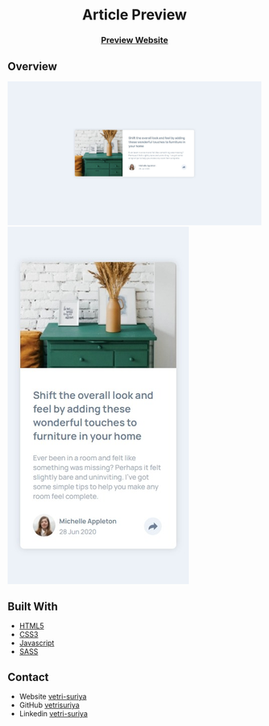 <h1 align="center">Article Preview</h1>

<div align="center">
  <h3>
    <a href="https://rvs-article-preview-component.netlify.app/">Preview Website</a>
  </h3>
</div>

## Overview

![screenshot](desktop.jpeg)
![screenshot](mobile.jpeg)

## Built With

- [HTML5](#!)
- [CSS3](#!)
- [Javascript](#!)
- [SASS](#!)

## Contact

- Website [vetri-suriya](https://vetri-suriya.web.app/)
- GitHub [vetrisuriya](https://github.com/vetrisuriya)
- Linkedin [vetri-suriya](https://www.linkedin.com/in/vetri-suriya/)